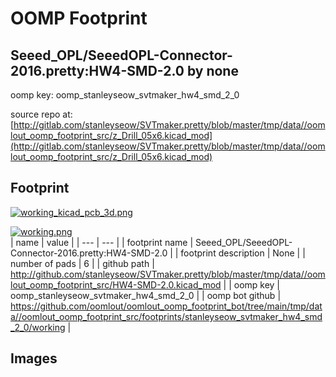 # OOMP Footprint  
## Seeed_OPL/SeeedOPL-Connector-2016.pretty:HW4-SMD-2.0  by none  
  
oomp key: oomp_stanleyseow_svtmaker_hw4_smd_2_0  
  
source repo at: [http://gitlab.com/stanleyseow/SVTmaker.pretty/blob/master/tmp/data//oomlout_oomp_footprint_src/z_Drill_05x6.kicad_mod](http://gitlab.com/stanleyseow/SVTmaker.pretty/blob/master/tmp/data//oomlout_oomp_footprint_src/z_Drill_05x6.kicad_mod)  
## Footprint  
  
[![working_kicad_pcb_3d.png](working_kicad_pcb_3d_600.png)](working_kicad_pcb_3d.png)  
  
[![working.png](working_600.png)](working.png)  
| name | value | 
| --- | --- | 
| footprint name | Seeed_OPL/SeeedOPL-Connector-2016.pretty:HW4-SMD-2.0 | 
| footprint description | None | 
| number of pads | 6 | 
| github path | http://github.com/stanleyseow/SVTmaker.pretty/blob/master/tmp/data//oomlout_oomp_footprint_src/HW4-SMD-2.0.kicad_mod | 
| oomp key | oomp_stanleyseow_svtmaker_hw4_smd_2_0 | 
| oomp bot github | https://github.com/oomlout/oomlout_oomp_footprint_bot/tree/main/tmp/data//oomlout_oomp_footprint_src/footprints/stanleyseow_svtmaker_hw4_smd_2_0/working | 
## Images  
